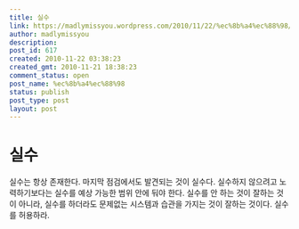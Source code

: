 ```yaml
---
title: 실수
link: https://madlymissyou.wordpress.com/2010/11/22/%ec%8b%a4%ec%88%98/
author: madlymissyou
description: 
post_id: 617
created: 2010-11-22 03:38:23
created_gmt: 2010-11-21 18:38:23
comment_status: open
post_name: %ec%8b%a4%ec%88%98
status: publish
post_type: post
layout: post
---
```


# 실수

실수는 항상 존재한다. 마지막 점검에서도 발견되는 것이 실수다. 실수하지 않으려고 노력하기보다는 실수를 예상 가능한 범위 안에 둬야 한다. 실수를 안 하는 것이 잘하는 것이 아니라, 실수를 하더라도 문제없는 시스템과 습관을 가지는 것이 잘하는 것이다. 실수를 허용하라.